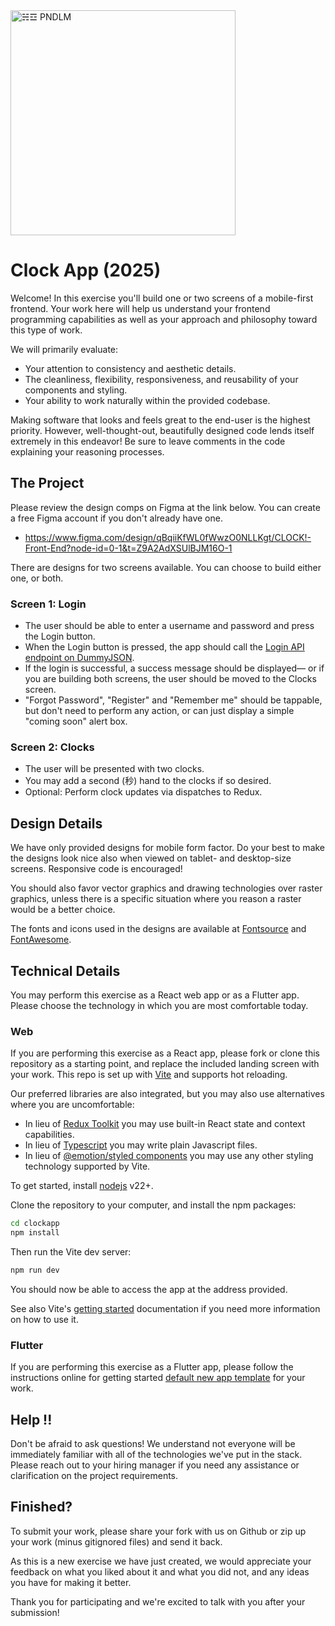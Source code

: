 <img src="https://static.pndlm.net/pndlm/4row-currentcolor-full.svg" width="360" alt="☵☲ PNDLM" />

# Clock App (2025)

Welcome!  In this exercise you'll build one or two screens of a mobile-first frontend.  Your work here will help us understand your frontend programming capabilities as well as your approach and philosophy toward this type of work.

We will primarily evaluate:

* Your attention to consistency and aesthetic details.
* The cleanliness, flexibility, responsiveness, and reusability of your components and styling.
* Your ability to work naturally within the provided codebase.

Making software that looks and feels great to the end-user is the highest priority.  However, well-thought-out, beautifully designed code lends itself extremely in this endeavor!  Be sure to leave comments in the code explaining your reasoning processes.

## The Project

Please review the design comps on Figma at the link below.  You can create a free Figma account if you don't already have one.

* https://www.figma.com/design/qBqiiKfWL0fWwzO0NLLKgt/CLOCK!-Front-End?node-id=0-1&t=Z9A2AdXSUlBJM16O-1

There are designs for two screens available.  You can choose to build either one, or both.

### Screen 1: Login

* The user should be able to enter a username and password and press the Login button.
* When the Login button is pressed, the app should call the [Login API endpoint on DummyJSON](https://dummyjson.com/docs/auth#auth-login).
* If the login is successful, a success message should be displayed— or if you are building both screens, the user should be moved to the Clocks screen.
* "Forgot Password", "Register" and "Remember me" should be tappable, but don't need to perform any action, or can just display a simple "coming soon" alert box.

### Screen 2: Clocks

* The user will be presented with two clocks.
* You may add a second (秒) hand to the clocks if so desired.
* Optional: Perform clock updates via dispatches to Redux.

## Design Details

We have only provided designs for mobile form factor.  Do your best to make the designs look nice also when viewed on tablet- and desktop-size screens.  Responsive code is encouraged!

You should also favor vector graphics and drawing technologies over raster graphics, unless there is a specific situation where you reason a raster would be a better choice.

The fonts and icons used in the designs are available at [Fontsource](https://fontsource.org/fonts/figtree) and [FontAwesome](https://fontawesome.com/icons/eye-slash?f=classic&s=regular).

## Technical Details

You may perform this exercise as a React web app or as a Flutter app.  Please choose the technology in which you are most comfortable today.

### Web

If you are performing this exercise as a React app, please fork or clone this repository as a starting point, and replace the included landing screen with your work.  This repo is set up with [Vite](https://vite.dev) and supports hot reloading.

Our preferred libraries are also integrated, but you may also use alternatives where you are uncomfortable:

* In lieu of [Redux Toolkit](https://redux-toolkit.js.org) you may use built-in React state and context capabilities.
* In lieu of [Typescript](https://www.typescriptlang.org) you may write plain Javascript files.
* In lieu of [@emotion/styled components](https://emotion.sh/docs/styled) you may use any other styling technology supported by Vite.

To get started, install [nodejs](https://nodejs.org/en/download) v22+.

Clone the repository to your computer, and install the npm packages:
```bash
cd clockapp
npm install
```

Then run the Vite dev server:
```bash
npm run dev
```

You should now be able to access the app at the address provided.

See also Vite's [getting started](https://vite.dev/guide/) documentation if you need more information on how to use it.

### Flutter

If you are performing this exercise as a Flutter app, please follow the instructions online for getting started [default new app template](https://docs.flutter.dev/get-started/codelab) for your work.

## Help !!

Don't be afraid to ask questions!  We understand not everyone will be immediately familiar with all of the technologies we've put in the stack.  Please reach out to your hiring manager if you need any assistance or clarification on the project requirements.

## Finished?

To submit your work, please share your fork with us on Github or zip up your work (minus gitignored files) and send it back.

As this is a new exercise we have just created, we would appreciate your feedback on what you liked about it and what you did not, and any ideas you have for making it better.

Thank you for participating and we're excited to talk with you after your submission!
